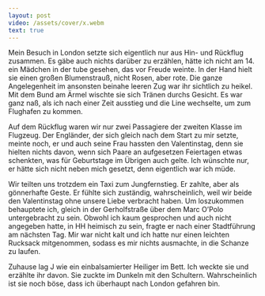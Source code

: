 ```yaml
---
layout: post
video: /assets/cover/x.webm
text: true
---
```

Mein Besuch in London setzte sich eigentlich nur aus Hin- und Rückflug zusammen. Es gäbe auch nichts darüber zu erzählen, hätte ich nicht am 14. ein Mädchen in der tube gesehen, das vor Freude weinte. In der Hand hielt sie einen großen Blumenstrauß, nicht Rosen, aber rote. Die ganze Angelegenheit im ansonsten beinahe leeren Zug war ihr sichtlich zu heikel. Mit dem Bund am Ärmel wischte sie sich Tränen durchs Gesicht. Es war ganz naß, als ich nach einer Zeit ausstieg und die Line wechselte, um zum Flughafen zu kommen.

Auf dem Rückflug waren wir nur zwei Passagiere der zweiten Klasse im Flugzeug. Der Engländer, der sich gleich nach dem Start zu mir setzte, meinte noch, er und auch seine Frau hassten den Valentinstag, denn sie hielten nichts davon, wenn sich Paare an aufgesetzen Feiertagen etwas schenkten, was für Geburtstage im Übrigen auch gelte. Ich wünschte nur, er hätte sich nicht neben mich gesetzt, denn eigentlich war ich müde.

Wir teilten uns trotzdem ein Taxi zum Jungfernstieg. Er zahlte, aber als gönnerhafte Geste. Er fühlte sich zuständig, wahrscheinlich, weil wir beide den Valentinstag ohne unsere Liebe verbracht haben. Um loszukommen behauptete ich, gleich in der Gerholfstraße über dem Marc O’Polo untergebracht zu sein. Obwohl ich kaum gesprochen und auch nicht angegeben hatte, in HH heimisch zu sein, fragte er nach einer Stadtführung am nächsten Tag. Mir war nicht kalt und ich hatte nur einen leichten Rucksack mitgenommen, sodass es mir nichts ausmachte, in die Schanze zu laufen.

Zuhause lag J wie ein einbalsamierter Heiliger im Bett. Ich weckte sie und erzählte ihr davon. Sie zuckte im Dunkeln mit den Schultern. Wahrscheinlich ist sie noch böse, dass ich überhaupt nach London gefahren bin. 